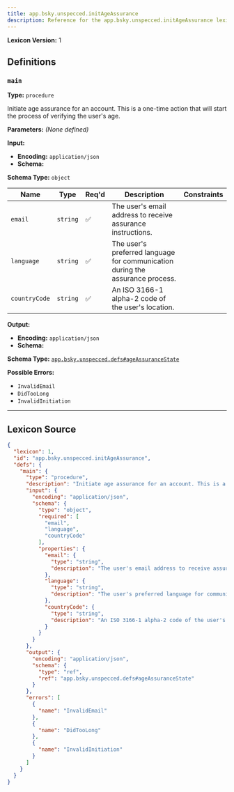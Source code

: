 ```yaml
---
title: app.bsky.unspecced.initAgeAssurance
description: Reference for the app.bsky.unspecced.initAgeAssurance lexicon
---
```

**Lexicon Version:** 1

## Definitions

<a name="main"></a>
### `main`

**Type:** `procedure`

Initiate age assurance for an account. This is a one-time action that will start the process of verifying the user's age.

**Parameters:** _(None defined)_

**Input:**

- **Encoding:** `application/json`
- **Schema:**

**Schema Type:** `object`

| Name | Type | Req'd  | Description | Constraints |
|------|------|----------|-------------|-------------|
| `email` | `string` | ✅  | The user's email address to receive assurance instructions. |  |
| `language` | `string` | ✅  | The user's preferred language for communication during the assurance process. |  |
| `countryCode` | `string` | ✅  | An ISO 3166-1 alpha-2 code of the user's location. |  |
**Output:**

- **Encoding:** `application/json`
- **Schema:**

**Schema Type:** [`app.bsky.unspecced.defs#ageAssuranceState`](/lexicons/app/bsky/unspecced/app-bsky-unspecced-defs#ageassurancestate)


**Possible Errors:**

- `InvalidEmail`
- `DidTooLong`
- `InvalidInitiation`

---

## Lexicon Source
```json
{
  "lexicon": 1,
  "id": "app.bsky.unspecced.initAgeAssurance",
  "defs": {
    "main": {
      "type": "procedure",
      "description": "Initiate age assurance for an account. This is a one-time action that will start the process of verifying the user's age.",
      "input": {
        "encoding": "application/json",
        "schema": {
          "type": "object",
          "required": [
            "email",
            "language",
            "countryCode"
          ],
          "properties": {
            "email": {
              "type": "string",
              "description": "The user's email address to receive assurance instructions."
            },
            "language": {
              "type": "string",
              "description": "The user's preferred language for communication during the assurance process."
            },
            "countryCode": {
              "type": "string",
              "description": "An ISO 3166-1 alpha-2 code of the user's location."
            }
          }
        }
      },
      "output": {
        "encoding": "application/json",
        "schema": {
          "type": "ref",
          "ref": "app.bsky.unspecced.defs#ageAssuranceState"
        }
      },
      "errors": [
        {
          "name": "InvalidEmail"
        },
        {
          "name": "DidTooLong"
        },
        {
          "name": "InvalidInitiation"
        }
      ]
    }
  }
}
```
